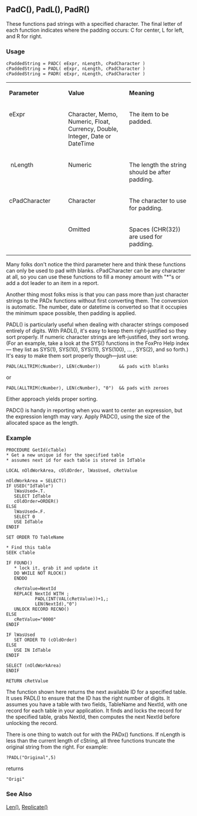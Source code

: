 ## PadC(), PadL(), PadR()

These functions pad strings with a specified character. The final letter of each function indicates where the padding occurs: C for center, L for left, and R for right. 

### Usage

```foxpro
cPaddedString = PADC( eExpr, nLength, cPadCharacter )
cPaddedString = PADL( eExpr, nLength, cPadCharacter )
cPaddedString = PADR( eExpr, nLength, cPadCharacter )
```
<table>
<tr>
  <td width="32%" valign="top">
  <p><b>Parameter</b></p>
  </td>
  <td width=23% valign=top>
  <p><b>Value</b></p>
  </td>
  <td width=45% valign=top>
  <p><b>Meaning</b></p>
  </td>
 </tr>
<tr>
  <td width="32%" valign="top">
  <p>eExpr</p>
  </td>
  <td width=23% valign=top>
  <p>Character, Memo, Numeric, Float, Currency, Double, Integer, Date or DateTime</p>
  </td>
  <td width=45% valign=top>
  <p>The item to be padded. </p>
  </td>
 </tr>
<tr>
  <td width="32%" valign="top">
  <p>&nbsp;nLength</p>
  </td>
  <td width=23% valign=top>
  <p>Numeric</p>
  </td>
  <td width=45% valign=top>
  <p>The length the string should be after padding.</p>
  </td>
 </tr>
<tr>
  <td width=32% rowspan=2 valign=top>
  <p>cPadCharacter</p>
  </td>
  <td width=23% valign=top>
  <p>Character</p>
  </td>
  <td width=45% valign=top>
  <p>The character to use for padding. </p>
  </td>
 </tr>
<tr>
  <td width=33% valign=top>
  <p>Omitted</p>
  </td>
  <td width=67% valign=top>
  <p>Spaces (CHR(32)) are used for padding.</p>
  </td>
 </tr>
</table>

Many folks don't notice the third parameter here and think these functions can only be used to pad with blanks. cPadCharacter can be any character at all, so you can use these functions to fill a money amount with "\*"s or add a dot leader to an item in a report.

Another thing most folks miss is that you can pass more than just character strings to the PADx functions without first converting them. The conversion is automatic. The number, date or datetime is converted so that it occupies the minimum space possible, then padding is applied.

PADL() is particularly useful when dealing with character strings composed entirely of digits. With PADL(), it's easy to keep them right-justified so they sort properly. If numeric character strings are left-justified, they sort wrong. (For an example, take a look at the SYS() functions in the FoxPro Help index&mdash; they list as SYS(1), SYS(10), SYS(11), SYS(100), ... , SYS(2), and so forth.) It's easy to make them sort properly though&mdash;just use:

```foxpro
PADL(ALLTRIM(cNumber), LEN(cNumber))       && pads with blanks
```
or

```foxpro
PADL(ALLTRIM(cNumber), LEN(cNumber), "0")  && pads with zeroes
```
Either approach yields proper sorting.

PADC() is handy in reporting when you want to center an expression, but the expression length may vary. Apply PADC(), using the size of the allocated space as the length.

### Example

```foxpro
PROCEDURE GetId(cTable)
* Get a new unique id for the specified table
* assumes next id for each table is stored in IdTable

LOCAL nOldWorkArea, cOldOrder, lWasUsed, cRetValue

nOldWorkArea = SELECT()
IF USED("IdTable")
   lWasUsed=.T.
   SELECT IdTable
   cOldOrder=ORDER()
ELSE
   lWasUsed=.F.
   SELECT 0
   USE IdTable
ENDIF

SET ORDER TO TableName

* Find this table
SEEK cTable

IF FOUND()
   * lock it, grab it and update it
   DO WHILE NOT RLOCK()
   ENDDO

   cRetValue=NextId
   REPLACE NextId WITH ;
           PADL(INT(VAL(cRetValue))+1,;
           LEN(NextId),"0")
   UNLOCK RECORD RECNO()
ELSE
   cRetValue="0000"
ENDIF

IF lWasUsed
   SET ORDER TO (cOldOrder)
ELSE
   USE IN IdTable
ENDIF

SELECT (nOldWorkArea)
ENDIF

RETURN cRetValue
```

The function shown here returns the next available ID for a specified table. It uses PADL() to ensure that the ID has the right number of digits. It assumes you have a table with two fields, TableName and NextId, with one record for each table in your application. It finds and locks the record for the specified table, grabs NextId, then computes the next NextId before unlocking the record. 

There is one thing to watch out for with the PADx() functions. If nLength is less than the current length of cString, all three functions truncate the original string from the right. For example:

```foxpro
?PADL("Original",5)
```
returns

```foxpro
"Origi"
```
### See Also

[Len()](s4g016.md), [Replicate()](s4g020.md)